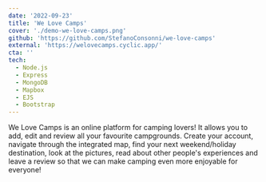 ```yaml
---
date: '2022-09-23'
title: 'We Love Camps'
cover: './demo-we-love-camps.png'
github: 'https://github.com/StefanoConsonni/we-love-camps'
external: 'https://welovecamps.cyclic.app/'
cta: ''
tech:
  - Node.js
  - Express
  - MongoDB
  - Mapbox
  - EJS
  - Bootstrap
---
```


We Love Camps is an online platform for camping lovers! It allows you to add, edit and review all your favourite campgrounds. Create your account, navigate through the integrated map, find your next weekend/holiday destination, look at the pictures, read about other people's experiences and leave a review so that we can make camping even more enjoyable for everyone!
